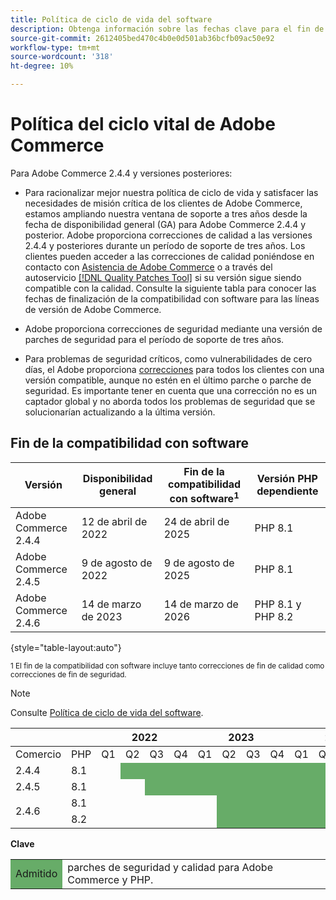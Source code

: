 ```yaml
---
title: Política de ciclo de vida del software
description: Obtenga información sobre las fechas clave para el fin de la compatibilidad con software para las versiones de Adobe Commerce.
source-git-commit: 2612405bed470c4b0e0d501ab36bcfb09ac50e92
workflow-type: tm+mt
source-wordcount: '318'
ht-degree: 10%

---
```



# Política del ciclo vital de Adobe Commerce

Para Adobe Commerce 2.4.4 y versiones posteriores:

- Para racionalizar mejor nuestra política de ciclo de vida y satisfacer las necesidades de misión crítica de los clientes de Adobe Commerce, estamos ampliando nuestra ventana de soporte a tres años desde la fecha de disponibilidad general (GA) para Adobe Commerce 2.4.4 y posterior. Adobe proporciona correcciones de calidad a las versiones 2.4.4 y posteriores durante un período de soporte de tres años. Los clientes pueden acceder a las correcciones de calidad poniéndose en contacto con [Asistencia de Adobe Commerce](https://experienceleague.adobe.com/docs/commerce-knowledge-base/kb/help-center-guide/magento-help-center-user-guide.html) o a través del autoservicio [[!DNL Quality Patches Tool]](https://experienceleague.adobe.com/tools/commerce-quality-patches/index.html) si su versión sigue siendo compatible con la calidad. Consulte la siguiente tabla para conocer las fechas de finalización de la compatibilidad con software para las líneas de versión de Adobe Commerce.

- Adobe proporciona correcciones de seguridad mediante una versión de parches de seguridad para el período de soporte de tres años.

- Para problemas de seguridad críticos, como vulnerabilidades de cero días, el Adobe proporciona [correcciones](https://support.magento.com/hc/en-us/sections/360003869892-Known-issues-patches-attached-) para todos los clientes con una versión compatible, aunque no estén en el último parche o parche de seguridad. Es importante tener en cuenta que una corrección no es un captador global y no aborda todos los problemas de seguridad que se solucionarían actualizando a la última versión.

## Fin de la compatibilidad con software

| Versión | Disponibilidad general | Fin de la compatibilidad con software<sup>1</sup> | Versión PHP dependiente |
|----------------------------|----------------------|-------------------------------------|-----------------------|
| Adobe Commerce 2.4.4 | 12 de abril de 2022 | 24 de abril de 2025 | PHP 8.1 |
| Adobe Commerce 2.4.5 | 9 de agosto de 2022 | 9 de agosto de 2025 | PHP 8.1 |
| Adobe Commerce 2.4.6 | 14 de marzo de 2023 | 14 de marzo de 2026 | PHP 8.1 y PHP 8.2 |

{style=&quot;table-layout:auto&quot;}

<sup>1 El fin de la compatibilidad con software incluye tanto correcciones de fin de calidad como correcciones de fin de seguridad.</sup><br>

>[!NOTE]
>
>Consulte [Política de ciclo de vida del software](https://www.adobe.com/content/dam/cc/en/legal/terms/enterprise/pdfs/Adobe-Commerce-Software-Lifecycle-Policy.pdf).

<table style="table-layout:auto">
<thead>
  <tr>
    <th colspan="2"></th>
    <th colspan="4">2022</th>
    <th colspan="4">2023</th>
    <th colspan="4">2024</th>
    <th colspan="4">2025</th>
    <th colspan="4">2026</th>
  </tr>
</thead>
<tbody>
  <tr>
    <td>Comercio</td>
    <td>PHP</td>
    <td>Q1</td>
    <td>Q2</td>
    <td>Q3</td>
    <td>Q4</td>
    <td>Q1</td>
    <td>Q2</td>
    <td>Q3</td>
    <td>Q4</td>
    <td>Q1</td>
    <td>Q2</td>
    <td>Q3</td>
    <td>Q4</td>
    <td>Q1</td>
    <td>Q2</td>
    <td>Q3</td>
    <td>Q4</td>
    <td>Q1</td>
    <td>Q2</td>
    <td>Q3</td>
    <td>Q4</td>
  </tr>
  <tr>
    <td>2.4.4</td>
    <td>8.1</td>
    <td></td>
    <td colspan="13" style="background-color:#67ac68;"></td>
    <td colspan="6"></td>
  </tr>
  <tr>
    <td>2.4.5</td>
    <td>8.1</td>
    <td colspan="2"></td>
    <td colspan="13" style="background-color:#67ac68;"></td>
    <td colspan="5"></td>
  </tr>
  <tr>
    <td rowspan="2">2.4.6</td>
    <td>8.1</td>
    <td colspan="5"></td>
    <td colspan="13" style="background-color:#67ac68;"></td>
    <td colspan="2"></td>
  </tr>
  <tr>
    <td>8.2</td>
    <td colspan="5"></td>
    <td colspan="13" style="background-color:#67ac68;"></td>
    <td colspan="2"></td>
  </tr>
</tbody>
</table>

**Clave**

<table style="table-layout:auto">
 <tbody>
  <tr>
   <td style="background-color:#67ac68;">Admitido</td>
   <td>parches de seguridad y calidad para Adobe Commerce y PHP.</td>
  </tr>
  <!-- <tr>
   <td style="background-color:#cd3c3c;">End of software support</td>
   <td>Version that has reached end of software support.</td>
  </tr>
 </tbody> -->
</table>

